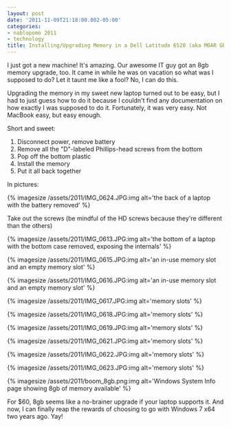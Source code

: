 ```yaml
---
layout: post
date: '2011-11-09T21:18:00.002-05:00'
categories:
- nablopomo 2011
- technology
title: Installing/Upgrading Memory in a Dell Latitude 6520 (aka MOAR GBs!)
---
```


I just got a new machine! It's amazing. Our awesome IT guy got an 8gb memory upgrade, too. It came in while he was on vacation so what was I supposed to do? Let it taunt me like a fool? No, I can do this.

Upgrading the memory in my sweet new laptop turned out to be easy, but I had to just guess how to do it because I couldn't find any documentation on how exactly I was supposed to do it. Fortunately, it was very easy. Not MacBook easy, but easy enough.

Short and sweet:

1. Disconnect power, remove battery
2. Remove all the "D"-labeled Phillips-head screws from the bottom
3. Pop off the bottom plastic
4. Install the memory
5. Put it all back together

In pictures:

{% imagesize /assets/2011/IMG_0624.JPG:img alt='the back of a laptop with the battery removed' %}

Take out the screws (be mindful of the HD screws because they're different than the others)

{% imagesize /assets/2011/IMG_0613.JPG:img alt='the bottom of a laptop with the bottom case removed, exposing the internals' %}

{% imagesize /assets/2011/IMG_0615.JPG:img alt='an in-use memory slot and an empty memory slot' %}

{% imagesize /assets/2011/IMG_0616.JPG:img alt='an in-use memory slot and an empty memory slot' %}

{% imagesize /assets/2011/IMG_0617.JPG:img alt='memory slots' %}

{% imagesize /assets/2011/IMG_0618.JPG:img alt='memory slots' %}

{% imagesize /assets/2011/IMG_0619.JPG:img alt='memory slots' %}

{% imagesize /assets/2011/IMG_0621.JPG:img alt='memory slots' %}

{% imagesize /assets/2011/IMG_0622.JPG:img alt='memory slots' %}

{% imagesize /assets/2011/IMG_0623.JPG:img alt='memory slots' %}

{% imagesize /assets/2011/boom_8gb.png:img alt='Windows System Info page showing 8gb of memory available' %}

For $60, 8gb seems like a no-brainer upgrade if your laptop supports it. And now, I can finally reap the rewards of choosing to go with Windows 7 x64 two years ago. Yay!

